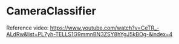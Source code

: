 # CameraClassifier

Reference video:
https://www.youtube.com/watch?v=CeTR_-ALdRw&list=PL7yh-TELLS1G9mmnBN3ZSY8hYgJ5kBOg-&index=4